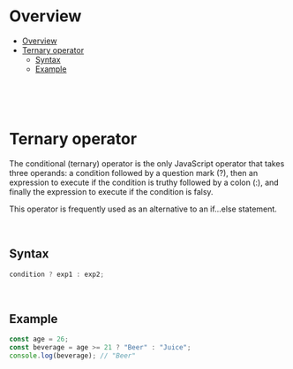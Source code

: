 # Overview

- [Overview](#overview)
- [Ternary operator](#ternary-operator)
  - [Syntax](#syntax)
  - [Example](#example)

&nbsp;

&nbsp;

# Ternary operator

The conditional (ternary) operator is the only JavaScript operator that takes three operands: a condition followed by a question mark (?), then an expression to execute if the condition is truthy followed by a colon (:), and finally the expression to execute if the condition is falsy.

This operator is frequently used as an alternative to an if...else statement.

&nbsp;

## Syntax

```js
condition ? exp1 : exp2;
```

&nbsp;

## Example

```js
const age = 26;
const beverage = age >= 21 ? "Beer" : "Juice";
console.log(beverage); // "Beer"
```

&nbsp;

&nbsp;
